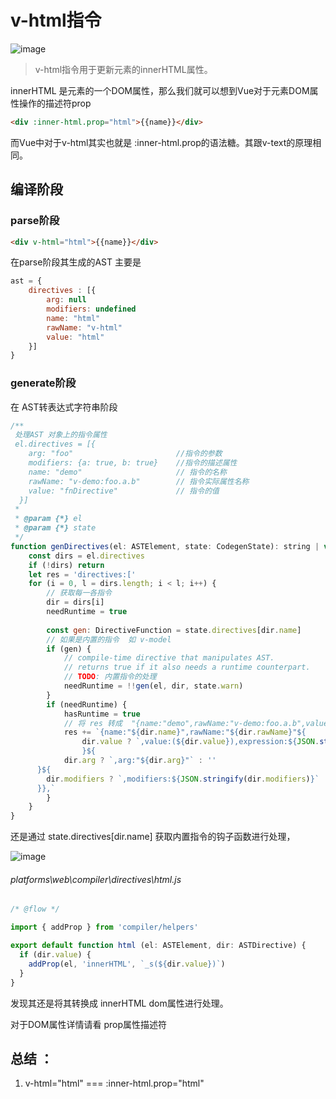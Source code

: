 # v-html指令

![image](https://note.youdao.com/yws/public/resource/fa4a717e0bafc76404a2b7658a9371c6/xmlnote/57A95D9DF676444FA6C9BEA1B6E634F1/8560)

> v-html指令用于更新元素的innerHTML属性。

innerHTML 是元素的一个DOM属性，那么我们就可以想到Vue对于元素DOM属性操作的描述符prop

```html
<div :inner-html.prop="html">{{name}}</div>
```
而Vue中对于v-html其实也就是 :inner-html.prop的语法糖。其跟v-text的原理相同。

## 编译阶段

### parse阶段

```html
<div v-html="html">{{name}}</div>
```
在parse阶段其生成的AST 主要是

```js
ast = {
    directives : [{
        arg: null
        modifiers: undefined
        name: "html"
        rawName: "v-html"
        value: "html"
    }]
}
```

### generate阶段

在 AST转表达式字符串阶段 

```js
/**
 处理AST 对象上的指令属性
 el.directives = [{
    arg: "foo"                       //指令的参数
    modifiers: {a: true, b: true}    //指令的描述属性
    name: "demo"                     // 指令的名称
    rawName: "v-demo:foo.a.b"        // 指令实际属性名称
    value: "fnDirective"             // 指令的值
  }]
 * 
 * @param {*} el 
 * @param {*} state 
 */
function genDirectives(el: ASTElement, state: CodegenState): string | void {
    const dirs = el.directives
    if (!dirs) return
    let res = 'directives:['
    for (i = 0, l = dirs.length; i < l; i++) {
        // 获取每一各指令
        dir = dirs[i]
        needRuntime = true
       
        const gen: DirectiveFunction = state.directives[dir.name]
        // 如果是内置的指令  如 v-model
        if (gen) {
            // compile-time directive that manipulates AST.
            // returns true if it also needs a runtime counterpart.
            // TODO: 内置指令的处理
            needRuntime = !!gen(el, dir, state.warn)
        }
        if (needRuntime) {
            hasRuntime = true
            // 将 res 转成  "{name:"demo",rawName:"v-demo:foo.a.b",value:(fnDirective),expression:"fnDirective",arg:"foo",modifiers:{"a":true,"b":true}},"
            res += `{name:"${dir.name}",rawName:"${dir.rawName}"${
                dir.value ? `,value:(${dir.value}),expression:${JSON.stringify(dir.value)}` : ''
                }${
            dir.arg ? `,arg:"${dir.arg}"` : ''
      }${
        dir.modifiers ? `,modifiers:${JSON.stringify(dir.modifiers)}` : ''
      }},`
        }
    }
}
```
还是通过 state.directives[dir.name] 获取内置指令的钩子函数进行处理，

![image](https://note.youdao.com/yws/public/resource/fa4a717e0bafc76404a2b7658a9371c6/xmlnote/A0E0F444AAAF47EDA9C9D45F68078381/8590)

###### platforms\web\compiler\directives\html.js

```js
/* @flow */

import { addProp } from 'compiler/helpers'

export default function html (el: ASTElement, dir: ASTDirective) {
  if (dir.value) {
    addProp(el, 'innerHTML', `_s(${dir.value})`)
  }
}

```

发现其还是将其转换成 innerHTML dom属性进行处理。

对于DOM属性详情请看 prop属性描述符

## 总结 ：

1. v-html="html"  ===  :inner-html.prop="html"